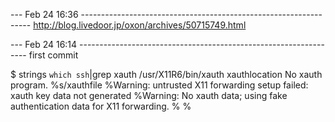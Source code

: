 
--- Feb 24 16:36 -----------------------------------------------------------------
http://blog.livedoor.jp/oxon/archives/50715749.html

--- Feb 24 16:14 -----------------------------------------------------------------
first commit


$ strings `which ssh`|grep xauth
/usr/X11R6/bin/xauth
xauthlocation
No xauth program.
%s/xauthfile
%Warning: untrusted X11 forwarding setup failed: xauth key data not generated
%Warning: No xauth data; using fake authentication data for X11 forwarding.
%
%



